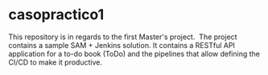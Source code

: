 # casopractico1

This repository is in regards to the first Master's project.  The project contains a sample SAM + Jenkins solution. It contains a RESTful API application for a to-do book (ToDo) and the pipelines that allow defining the CI/CD to make it productive.
